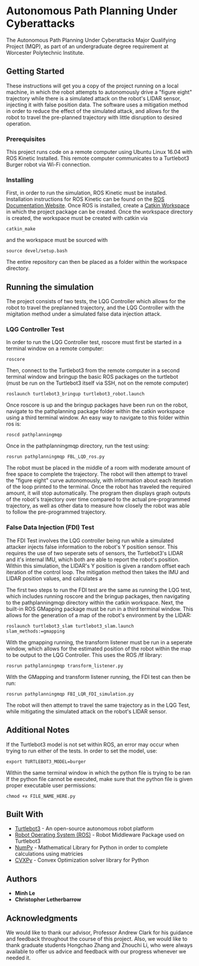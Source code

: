 # Autonomous Path Planning Under Cyberattacks

The Autonomous Path Planning Under Cyberattacks Major Qualifying Project (MQP), as part of an undergraduate degree requirement at Worcester Polytechnic Institute. 

## Getting Started

These instructions will get you a copy of the project running on a local machine, in which the robot attempts to autonomously drive a "figure eight" trajectory while there is a simulated attack on the robot's LIDAR sensor, injecting it with false position data. The software uses a mitigation method in order to reduce the effect of the simulated attack, and allows for the robot to travel the pre-planned trajectory with little disruption to desired operation. 

### Prerequisites

This project runs code on a remote computer using Ubuntu Linux 16.04 with ROS Kinetic Installed. This remote computer communicates to a Turtlebot3 Burger robot via Wi-Fi connection. 

### Installing

First, in order to run the simulation, ROS Kinetic must be installed. Installation instructions for ROS Kinetic can be found on the [ROS Documentation Website](http://wiki.ros.org/kinetic/Installation). Once ROS is installed, create a [Catkin Workspace](http://wiki.ros.org/catkin/Tutorials/create_a_workspace) in which the project package can be created. Once the workspace directory is created, the workspace must be created with catkin via
```
catkin_make
```
and the workspace must be sourced with
```
source devel/setup.bash
```
The entire repository can then be placed as a folder within the workspace directory. 

## Running the simulation

The project consists of two tests, the LQG Controller which allows for the robot to travel the preplanned trajectory, and the LQG Controller with the migitation method under a simulated false data injection attack. 

### LQG Controller Test

In order to run the LQG Controller test, roscore must first be started in a terminal window on a remote computer:
```
roscore
```
Then, connect to the Turtlebot3 from the remote computer in a second terminal window and bringup the basic ROS packages on the turtlebot (must be run on the Turtlebot3 itself via SSH, not on the remote computer)
```
roslaunch turtlebot3_bringup turtlebot3_robot.launch
```
Once roscore is up and the bringup packages have been run on the robot, navigate to the pathplanning package folder within the catkin workspace using a third terminal window. An easy way to navigate to this folder within ros is:
```
roscd pathplanningmqp
```
Once in the pathplanningmqp directory, run the test using:
```
rosrun pathplanningmqp FBL_LQD_ros.py
```
The robot must be placed in the middle of a room with moderate amount of free space to complete the trajectory. The robot will then attempt to travel the "figure eight" curve autonomously, with information about each iteration of the loop printed to the terminal. Once the robot has traveled the required amount, it will stop automatically. The program then displays graph outputs of the robot's trajectory over time compared to the actual pre-programmed trajectory, as well as other data to measure how closely the robot was able to follow the pre-programmed trajectory.

### False Data Injection (FDI) Test
The FDI Test involves the LQG controller being run while a simulated attacker injects false information to the robot's Y position sensor. This requires the use of two seperate sets of sensors, the Turtlebot3's LIDAR and it's internal IMU, which both are able to report the robot's position. Within this simulation, the LIDAR's Y position is given a random offset each iteration of the control loop. The mitigation method then takes the IMU and LIDAR position values, and calculates a 

The first two steps to run the FDI test are the same as running the LQG test, which includes running roscore and the bringup packages, then navigating to the pathplanningmqp directory within the catkin workspace.
Next, the built-in ROS GMapping package must be run in a third terminal window. This allows for the generation of a map of the robot's environment by the LIDAR:
```
roslaunch turtlebot3_slam turtlebot3_slam.launch slam_methods:=gmapping
```
With the gmapping running, the transform listener must be run in a seperate window, which allows for the estimated position of the robot within the map to be output to the LQG Controller. This uses the ROS /tf library:
```
rosrun pathplanningmqp transform_listener.py
```
With the GMapping and transform listener running, the FDI test can then be run:
```
rosrun pathplanningmqp FBI_LQR_FDI_simulation.py
```
The robot will then attempt to travel the same trajectory as in the LQG Test, while mitigating the simulated attack on the robot's LIDAR sensor. 
## Additional Notes

If the Turtlebot3 model is not set within ROS, an error may occur when trying to run either of the tests. In order to set the model, use:
```
export TURTLEBOT3_MODEL=burger
```
Within the same terminal window in which the python file is trying to be ran
If the python file cannot be executed, make sure that the python file is given proper executable user permissions:
```
chmod +x FILE_NAME_HERE.py
``` 

## Built With

* [Turtlebot3](http://emanual.robotis.com/docs/en/platform/turtlebot3/overview/) - An open-source autonomous robot platform
* [Robot Operating System (ROS)](http://wiki.ros.org/) - Robot Middleware Package used on Turtlebot3
* [NumPy](https://numpy.org/) - Mathematical Library for Python in order to complete calculations using matricies
* [CVXPy](https://www.cvxpy.org/) - Convex Optimization solver library for Python 


## Authors

* **Minh Le** 
* **Christopher Letherbarrow** 

## Acknowledgments

We would like to thank our advisor, Professor Andrew Clark for his guidance and feedback throughout the course of this project. Also, we would like to thank graduate students Hongchao Zhang and Zhouchi Li, who were always available to offer us advice and feedback with our progress whenever we needed it. 
